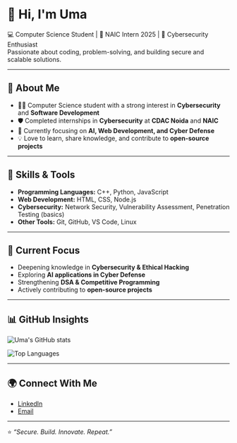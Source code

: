 # 👋 Hi, I'm Uma  

💻 Computer Science Student | 🚀 NAIC Intern 2025 | 🔐 Cybersecurity Enthusiast  
Passionate about coding, problem-solving, and building secure and scalable solutions.  

---

## 🎯 About Me  
- 👩‍🎓 Computer Science student with a strong interest in **Cybersecurity** and **Software Development**  
- 🛡️ Completed internships in **Cybersecurity** at **CDAC Noida** and **NAIC**  
- 🌱 Currently focusing on **AI, Web Development, and Cyber Defense**  
- 💡 Love to learn, share knowledge, and contribute to **open-source projects**  

---

## 🔧 Skills & Tools  
- **Programming Languages:** C++, Python, JavaScript  
- **Web Development:** HTML, CSS, Node.js  
- **Cybersecurity:** Network Security, Vulnerability Assessment, Penetration Testing (basics)  
- **Other Tools:** Git, GitHub, VS Code, Linux  

---

## 📌 Current Focus  
- Deepening knowledge in **Cybersecurity & Ethical Hacking**  
- Exploring **AI applications in Cyber Defense**  
- Strengthening **DSA & Competitive Programming**  
- Actively contributing to **open-source projects**  

---

## 📊 GitHub Insights  

![Uma's GitHub stats](https://github-readme-stats.vercel.app/api?username=uma497&show_icons=true&theme=tokyonight)  

![Top Languages](https://github-readme-stats.vercel.app/api/top-langs/?username=uma497&layout=compact&theme=tokyonight)  

---

## 🌍 Connect With Me  
- [LinkedIn](https://www.linkedin.com/in/uma-tomar-aa2772293/)  
- [Email](mailto:umatomar497@gmail.com)  

---

⭐️ *“Secure. Build. Innovate. Repeat.”*  
